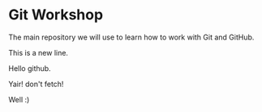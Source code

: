 # Git Workshop

The main repository we will use to learn how to work with Git and GitHub.

This is a new line.

Hello github.

Yair! don't fetch!

Well :)
